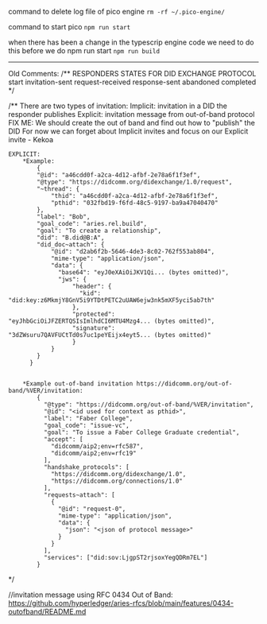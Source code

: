 command to delete log file of pico engine
`rm -rf ~/.pico-engine/`

command to start pico 
`npm run start`


when there has been a change in the typescrip engine code we need to do this before we do npm run start
`npm run build`




________________________________________________________________________________________________________________________________________________

Old Comments:
/** RESPONDERS STATES FOR DID EXCHANGE PROTOCOL
    start
    invitation-sent
    request-received
    response-sent
    abandoned
    completed
  */

  /**
  There are two types of invitation:
    Implicit: invitation in a DID the responder publishes
    Explicit: invitation message from out-of-band protocol
    FIX ME: We should create the out of band and find out how to "publish" the DID
      For now we can forget about Implicit invites and focus on our Explicit invite - Kekoa

    EXPLICIT:
        *Example:
            {
            "@id": "a46cdd0f-a2ca-4d12-afbf-2e78a6f1f3ef",
            "@type": "https://didcomm.org/didexchange/1.0/request",
            "~thread": { 
                "thid": "a46cdd0f-a2ca-4d12-afbf-2e78a6f1f3ef",
                "pthid": "032fbd19-f6fd-48c5-9197-ba9a47040470" 
            },
            "label": "Bob",
            "goal_code": "aries.rel.build",
            "goal": "To create a relationship",
            "did": "B.did@B:A",
            "did_doc~attach": {
                "@id": "d2ab6f2b-5646-4de3-8c02-762f553ab804",
                "mime-type": "application/json",
                "data": {
                  "base64": "eyJ0eXAiOiJKV1Qi... (bytes omitted)",
                  "jws": {
                      "header": {
                        "kid": "did:key:z6MkmjY8GnV5i9YTDtPETC2uUAW6ejw3nk5mXF5yci5ab7th"
                      },
                      "protected": "eyJhbGciOiJFZERTQSIsImlhdCI6MTU4Mzg4... (bytes omitted)",
                      "signature": "3dZWsuru7QAVFUCtTd0s7uc1peYEijx4eyt5... (bytes omitted)"
                      }
                }
            }
          }


        *Example out-of-band invitation https://didcomm.org/out-of-band/%VER/invitation:
            {
              "@type": "https://didcomm.org/out-of-band/%VER/invitation",
              "@id": "<id used for context as pthid>",
              "label": "Faber College",
              "goal_code": "issue-vc",
              "goal": "To issue a Faber College Graduate credential",
              "accept": [
                "didcomm/aip2;env=rfc587",
                "didcomm/aip2;env=rfc19"
              ],
              "handshake_protocols": [
                "https://didcomm.org/didexchange/1.0",
                "https://didcomm.org/connections/1.0"
              ],
              "requests~attach": [
                {
                  "@id": "request-0",
                  "mime-type": "application/json",
                  "data": {
                    "json": "<json of protocol message>"
                  }
                }
              ],
              "services": ["did:sov:LjgpST2rjsoxYegQDRm7EL"]
            }
  */

  //invitation message using RFC 0434 Out of Band: https://github.com/hyperledger/aries-rfcs/blob/main/features/0434-outofband/README.md